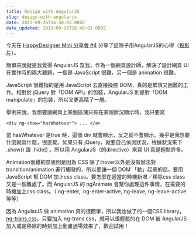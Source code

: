 ```yaml
---
title: Design with AngularJS
slug: design-with-angularjs
date: 2013-09-26T16:40:03.000Z
date_updated: 2013-09-26T16:40:03.000Z
---
```


今天在 [HappyDesigner Mini 分享會 #4](http://registrano.com/events/happydesigner-mini-4) 分享了這陣子用AngularJS的心得（[投影片](https://speakerdeck.com/minipai/design-with-angularjs)）。

簡單來說就是我覺得 AngularJS 幫我，作為一個網頁設計師，解決了設計網頁 UI 在實作時的兩大難題，一個是 JavaScript 很難，另一個是 animation 很難。

JavaScript 很難指的是用 JavaScript 去直接操控 DOM，真的是繁瑣又困難的工作。相對於 jQuery 對「DOM API」的包裝，AngularJS 則是對「DOM manipulate」的包裝，所以又更高階了一層。

舉例來說，我想要讓網頁上某個區塊只有在某個狀況顯示時，我只要寫

    <div ng-show="hasWhatever"> ... </a>
    

當 hasWhatever 是true 時，這個 div 就會顯示，反之就不會顯示。幾乎是我想要什麼就寫什麼，很直覺。如果只有 jQuery，就要自己偵測狀況，根據狀況來下 .show() 跟 .hide() 。所以用 AngularJS（的directive）來寫 UI 真是輕鬆許多。

Animation很難的意思則是因為 CSS 除了:hover以外是沒有辦法對 transition/animation 進行觸發的，所以要讓一個 DOM 「動」起來的話，要用JavaScript 幫 DOM 加上css class。要怎麼在適當的時機新增／移除css class 又是一個難處了。而 AngularJS 的 ngAnimate 會幫你處理這件事情，在需要的時機加上css class。（.ng-enter, .ng-enter-active, ng-leave, ng-leave-active 等等）

因為 AngularJS 做 animation 真的很簡單，所以我也做了的一個CSS library，[ng-trans.css](http://minipai.github.io/ng-trans.css/)。只要加入 ng-trans.css，就可以很輕鬆的在 DOM 被 AngularJS 加入或是移除的時刻加上動畫過場效果了，歡迎試用！
